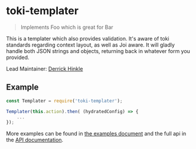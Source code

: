 # toki-templater <!-- Repo Name -->
> Implements Foo which is great for Bar <!-- Repo Brief Description -->

<!-- Long Description -->
This is a templater which also provides validation. It's aware of toki standards regarding context layout, as well as Joi aware. It will gladly handle both JSON strings and objects, returning back in whatever form you provided.

<!-- Maintainer (Hint, probably you) -->
Lead Maintainer: [Derrick Hinkle](https://github.com/dhinklexo)

<!-- Badges Go Here -->

<!-- Badge from https://badge.fury.io/ -->
<!-- Build Status from Travis -->
<!-- Security Scan from Snyk.io -->
<!-- Security Scan from NSP -->

<!-- End Badges -->
<!-- Quick Example -->
## Example
```Javascript
const Templater = require('toki-templater');

Templater(this.action).then( (hydratedConfig) => {
    ...
});
```
<!-- Customize this if needed -->
More examples can be found in [the examples document](Example.md) and the full api in the [API documentation](API.md).

<!-- Anything Else (Sponsors, Links, Etc) -->
